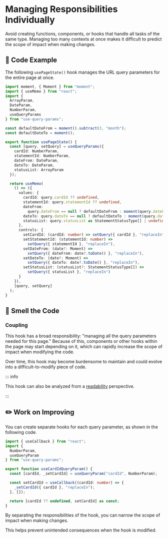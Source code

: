 # Managing Responsibilities Individually

<div style="margin-top: 16px">
<Badge type="info" text="Coupling" />
</div>

Avoid creating functions, components, or hooks that handle all tasks of the same type. Managing too many contexts at once makes it difficult to predict the scope of impact when making changes.

## 📝 Code Example

The following `usePageState()` hook manages the URL query parameters for the entire page at once.

```typescript
import moment, { Moment } from "moment";
import { useMemo } from "react";
import {
  ArrayParam,
  DateParam,
  NumberParam,
  useQueryParams
} from "use-query-params";

const defaultDateFrom = moment().subtract(3, "month");
const defaultDateTo = moment();

export function usePageState() {
  const [query, setQuery] = useQueryParams({
    cardId: NumberParam,
    statementId: NumberParam,
    dateFrom: DateParam,
    dateTo: DateParam,
    statusList: ArrayParam
  });

  return useMemo(
    () => ({
      values: {
        cardId: query.cardId ?? undefined,
        statementId: query.statementId ?? undefined,
        dateFrom:
          query.dateFrom == null ? defaultDateFrom : moment(query.dateFrom),
        dateTo: query.dateTo == null ? defaultDateTo : moment(query.dateTo),
        statusList: query.statusList as StatementStatusType[] | undefined
      },
      controls: {
        setCardId: (cardId: number) => setQuery({ cardId }, "replaceIn"),
        setStatementId: (statementId: number) =>
          setQuery({ statementId }, "replaceIn"),
        setDateFrom: (date?: Moment) =>
          setQuery({ dateFrom: date?.toDate() }, "replaceIn"),
        setDateTo: (date?: Moment) =>
          setQuery({ dateTo: date?.toDate() }, "replaceIn"),
        setStatusList: (statusList?: StatementStatusType[]) =>
          setQuery({ statusList }, "replaceIn")
      }
    }),
    [query, setQuery]
  );
}
```

## 👃 Smell the Code

### Coupling

This hook has a broad responsibility: "managing all the query parameters needed for this page." Because of this, components or other hooks within the page may start depending on it, which can rapidly increase the scope of impact when modifying the code.

Over time, this hook may become burdensome to maintain and could evolve into a difficult-to-modify piece of code.

::: info

This hook can also be analyzed from a [readability](./use-page-state-readability.md) perspective.

:::

## ✏️ Work on Improving

You can create separate hooks for each query parameter, as shown in the following code.

```typescript
import { useCallback } from "react";
import { 
  NumberParam,
  useQueryParam 
} from "use-query-params";

export function useCardIdQueryParam() {
  const [cardId, _setCardId] = useQueryParam("cardId", NumberParam);

  const setCardId = useCallback((cardId: number) => {
    _setCardId({ cardId }, "replaceIn");
  }, []);

  return [cardId ?? undefined, setCardId] as const;
}
```

By separating the responsibilities of the hook, you can narrow the scope of impact when making changes.

This helps prevent unintended consequences when the hook is modified.
